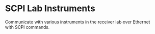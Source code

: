 SCPI Lab Instruments
====================

Communicate with various instruments in the receiver lab over Ethernet with SCPI commands.
